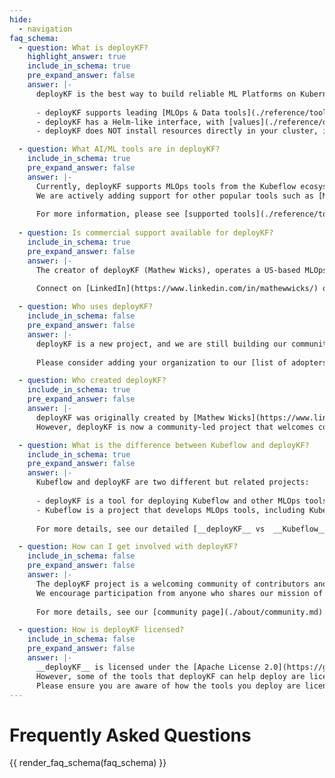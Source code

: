 ```yaml
---
hide:
  - navigation
faq_schema:
  - question: What is deployKF?
    highlight_answer: true
    include_in_schema: true
    pre_expand_answer: false
    answer: |-
      deployKF is the best way to build reliable ML Platforms on Kubernetes.
      
      - deployKF supports leading [MLOps & Data tools](./reference/tools.md) from both Kubeflow, and other projects
      - deployKF has a Helm-like interface, with [values](./reference/deploykf-values.md) for configuring all aspects of the deployment (no need to edit Kubernetes YAML)
      - deployKF does NOT install resources directly in your cluster, instead it generates [ArgoCD Applications](https://argo-cd.readthedocs.io/en/stable/operator-manual/declarative-setup/#applications) to provide native GitOps support

  - question: What AI/ML tools are in deployKF?
    include_in_schema: true
    pre_expand_answer: false
    answer: |-
      Currently, deployKF supports MLOps tools from the Kubeflow ecosystem like [Kubeflow Pipelines](./reference/tools.md#kubeflow-pipelines) and [Kubeflow Notebooks](./reference/tools.md#kubeflow-notebooks).
      We are actively adding support for other popular tools such as [MLFlow (Model Registry)](./reference/future-tools.md#mlflow-model-registry), [Apache Airflow](./reference/future-tools.md#apache-airflow), and [Feast](./reference/future-tools.md#feast). 
      
      For more information, please see [supported tools](./reference/tools.md) and [future tools](./reference/future-tools.md)!
      
  - question: Is commercial support available for deployKF?
    include_in_schema: true
    pre_expand_answer: false
    answer: |-
      The creator of deployKF (Mathew Wicks), operates a US-based MLOps company called [Aranui Solutions](https://www.aranui.solutions) that provides commercial support and consulting for deployKF.
    
      Connect on [LinkedIn](https://www.linkedin.com/in/mathewwicks/) or email [`sales@aranui.solutions`](mailto:sales@aranui.solutions?subject=%5BdeployKF%5D%20MY_SUBJECT) to learn more!

  - question: Who uses deployKF?
    include_in_schema: false
    pre_expand_answer: false
    answer: |-
      deployKF is a new project, and we are still building our community.
      
      Please consider adding your organization to our [list of adopters](https://github.com/deployKF/deployKF/blob/main/ADOPTERS.md).

  - question: Who created deployKF?
    include_in_schema: true
    pre_expand_answer: false
    answer: |-
      deployKF was originally created by [Mathew Wicks](https://www.linkedin.com/in/mathewwicks/) (GitHub: [@thesuperzapper](https://github.com/thesuperzapper)), a Kubeflow lead and maintainer of the popular [Apache Airflow Helm Chart](https://github.com/airflow-helm/charts).
      However, deployKF is now a community-led project that welcomes contributions from anyone who wants to help.

  - question: What is the difference between Kubeflow and deployKF?
    include_in_schema: true
    pre_expand_answer: false
    answer: |-
      Kubeflow and deployKF are two different but related projects:
      
      - deployKF is a tool for deploying Kubeflow and other MLOps tools on Kubernetes as a cohesive platform.
      - Kubeflow is a project that develops MLOps tools, including Kubeflow Pipelines, Kubeflow Notebooks, Katib, and more.
      
      For more details, see our detailed [__deployKF__ vs  __Kubeflow__](./about/kubeflow-vs-deploykf.md) comparison.

  - question: How can I get involved with deployKF?
    include_in_schema: false
    pre_expand_answer: false
    answer: |-
      The deployKF project is a welcoming community of contributors and users. 
      We encourage participation from anyone who shares our mission of making it easy to build open ML Platforms on Kubernetes.
      
      For more details, see our [community page](./about/community.md).

  - question: How is deployKF licensed?
    include_in_schema: false
    pre_expand_answer: false
    answer: |-
      __deployKF__ is licensed under the [Apache License 2.0](https://github.com/deployKF/deployKF/blob/main/LICENSE).
      However, some of the tools that deployKF can help deploy are licensed differently.
      Please ensure you are aware of how the tools you deploy are licenced.
---
```


# Frequently Asked Questions

{{ render_faq_schema(faq_schema) }}